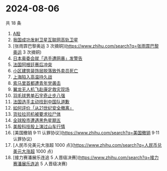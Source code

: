 # 2024-08-06

共 18 条

<!-- BEGIN -->
<!-- 最后更新时间 Tue Aug 06 2024 15:10:49 GMT+0800 (China Standard Time) -->

1. [A股](https://www.zhihu.com/search?q=A股)
1. [我国成功发射卫星互联网高轨卫星](https://www.zhihu.com/search?q=我国成功发射卫星互联网高轨卫星)
1. [张雨霏巴黎奥运 3 次摘铜](https://www.zhihu.com/search?q=张雨霏巴黎奥运 3
   次摘铜)
1. [日本奥委会就「选手遭网暴」发警告](https://www.zhihu.com/search?q=日本奥委会就「选手遭网暴」发警告)
1. [法国阿根廷赛后冲突](https://www.zhihu.com/search?q=法国阿根廷赛后冲突)
1. [小区建筑装饰层脱落致外卖员死亡](https://www.zhihu.com/search?q=小区建筑装饰层脱落致外卖员死亡)
1. [上海陷入高温持久战](https://www.zhihu.com/search?q=上海陷入高温持久战)
1. [索马里首都遭青年党袭击](https://www.zhihu.com/search?q=索马里首都遭青年党袭击)
1. [翼龙无人机飞赴康定救灾现场](https://www.zhihu.com/search?q=翼龙无人机飞赴康定救灾现场)
1. [羽毛球男单石宇奇止步八强](https://www.zhihu.com/search?q=羽毛球男单石宇奇止步八强)
1. [法国选手主动找到中国队道歉](https://www.zhihu.com/search?q=法国选手主动找到中国队道歉)
1. [如何评价「从21世纪安全撤离」](https://www.zhihu.com/search?q=如何评价「从21世纪安全撤离」)
1. [货拉拉司机被要求拉尸体](https://www.zhihu.com/search?q=货拉拉司机被要求拉尸体)
1. [全球股市遭遇黑色星期五](https://www.zhihu.com/search?q=全球股市遭遇黑色星期五)
1. [美股科技股上演过山车行情](https://www.zhihu.com/search?q=美股科技股上演过山车行情)
1. [美国撤销 9·11 认罪协议](https://www.zhihu.com/search?q=美国撤销 9·11
   认罪协议)
1. [人民币兑美元大涨超 1000
   点](https://www.zhihu.com/search?q=人民币兑美元大涨超 1000 点)
1. [接力赛潘展乐连追 5
   人晋级决赛](https://www.zhihu.com/search?q=接力赛潘展乐连追 5 人晋级决赛)

<!-- END -->
